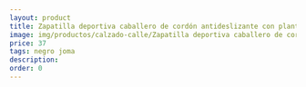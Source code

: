 ```yaml
---
layout: product
title: Zapatilla deportiva caballero de cordón antideslizante con plantilla memoria 
image: img/productos/calzado-calle/Zapatilla deportiva caballero de cordón antideslizante con plantilla memoria =37=negro joma.webp
price: 37
tags: negro joma
description: 
order: 0
---
```

